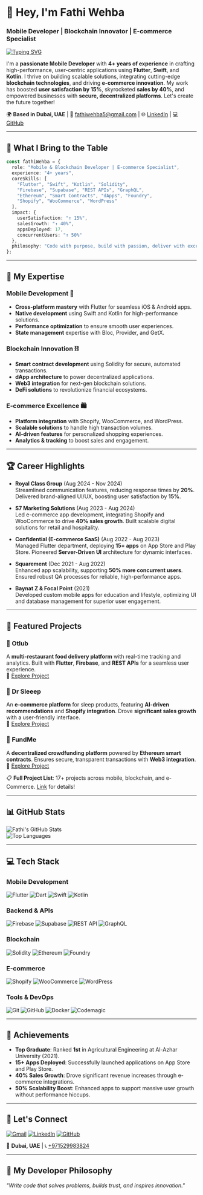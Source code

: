 

# 👋 Hey, I'm Fathi Wehba  
### Mobile Developer | Blockchain Innovator | E-commerce Specialist

[![Typing SVG](https://readme-typing-svg.demolab.com?font=Fira+Code&weight=600&size=22&pause=1000&color=3B82F6&center=true&vCenter=true&random=false&width=600&lines=Building+Seamless+Mobile+Experiences+%F0%9F%93%B1;Architecting+Decentralized+Future+%E2%9B%93;Driving+E-commerce+Growth+%F0%9F%9B%8D;Crafting+Innovative+Solutions+One+Line+of+Code+at+a+Time+%F0%9F%8C%9F)](https://git.io/typing-svg)

I'm a **passionate Mobile Developer** with **4+ years of experience** in crafting high-performance, user-centric applications using **Flutter**, **Swift**, and **Kotlin**. I thrive on building scalable solutions, integrating cutting-edge **blockchain technologies**, and driving **e-commerce innovation**. My work has boosted **user satisfaction by 15%**, skyrocketed **sales by 40%**, and empowered businesses with **secure, decentralized platforms**. Let's create the future together!

🌍 **Based in Dubai, UAE** | 📧 [fathiwehba5@gmail.com](mailto:fathiwehba5@gmail.com) | 🌐 [LinkedIn](https://www.linkedin.com/in/fathi-wehba/) | 💻 [GitHub](https://github.com/Fathi123-max)

---

## 🎯 What I Bring to the Table

```typescript
const fathiWehba = {
  role: "Mobile & Blockchain Developer | E-commerce Specialist",
  experience: "4+ years",
  coreSkills: [
    "Flutter", "Swift", "Kotlin", "Solidity",
    "Firebase", "Supabase", "REST APIs", "GraphQL",
    "Ethereum", "Smart Contracts", "dApps", "Foundry",
    "Shopify", "WooCommerce", "WordPress"
  ],
  impact: {
    userSatisfaction: "↑ 15%",
    salesGrowth: "↑ 40%",
    appsDeployed: 17,
    concurrentUsers: "↑ 50%"
  },
  philosophy: "Code with purpose, build with passion, deliver with excellence."
};
```

---

## 🚀 My Expertise

### Mobile Development 📱
- **Cross-platform mastery** with Flutter for seamless iOS & Android apps.
- **Native development** using Swift and Kotlin for high-performance solutions.
- **Performance optimization** to ensure smooth user experiences.
- **State management** expertise with Bloc, Provider, and GetX.

### Blockchain Innovation ⛓️
- **Smart contract development** using Solidity for secure, automated transactions.
- **dApp architecture** to power decentralized applications.
- **Web3 integration** for next-gen blockchain solutions.
- **DeFi solutions** to revolutionize financial ecosystems.

### E-commerce Excellence 🛍️
- **Platform integration** with Shopify, WooCommerce, and WordPress.
- **Scalable solutions** to handle high transaction volumes.
- **AI-driven features** for personalized shopping experiences.
- **Analytics & tracking** to boost sales and engagement.

---

## 🏆 Career Highlights

- **Royal Class Group** (Aug 2024 - Nov 2024)  
  Streamlined communication features, reducing response times by **20%**. Delivered brand-aligned UI/UX, boosting user satisfaction by **15%**.

- **S7 Marketing Solutions** (Aug 2023 - Aug 2024)  
  Led e-commerce app development, integrating Shopify and WooCommerce to drive **40% sales growth**. Built scalable digital solutions for retail and hospitality.

- **Confidential (E-commerce SaaS)** (Aug 2022 - Aug 2023)  
  Managed Flutter department, deploying **15+ apps** on App Store and Play Store. Pioneered **Server-Driven UI** architecture for dynamic interfaces.

- **Squarement** (Dec 2021 - Aug 2022)  
  Enhanced app scalability, supporting **50% more concurrent users**. Ensured robust QA processes for reliable, high-performance apps.

- **Baynat Z & Focal Point** (2021)  
  Developed custom mobile apps for education and lifestyle, optimizing UI and database management for superior user engagement.

---

## 🎨 Featured Projects

### 🍔 Otlub  
A **multi-restaurant food delivery platform** with real-time tracking and analytics. Built with **Flutter**, **Firebase**, and **REST APIs** for a seamless user experience.  
🔗 [Explore Project](https://apps.apple.com/us/app/otlub-driver/id6480306213) 

### 🛌 Dr Sleeep  
An **e-commerce platform** for sleep products, featuring **AI-driven recommendations** and **Shopify integration**. Drove **significant sales growth** with a user-friendly interface.  
🔗 [Explore Project](https://apps.apple.com/eg/app/drsleeep/id6476057720)

### 💸 FundMe  
A **decentralized crowdfunding platform** powered by **Ethereum smart contracts**. Ensures secure, transparent transactions with **Web3 integration**.  
🔗 [Explore Project](https://github.com/Fathi123-max/foundry-fund-me)

📋 **Full Project List**: 17+ projects across mobile, blockchain, and e-Commerce. [Link](https://docs.google.com/document/d/1De-7eEKs3HYVbOQLUWfPPGnUkxqoJheE2IxB_f0xcd8/edit?usp=sharing) for details!

---

## 📊 GitHub Stats

![Fathi's GitHub Stats](https://github-readme-stats.vercel.app/api?username=Fathi123-max&show_icons=true&theme=radical)  
![Top Languages](https://github-readme-stats.vercel.app/api/top-langs/?username=Fathi123-max&layout=compact&theme=radical)

---

## 💻 Tech Stack

### Mobile Development
![Flutter](https://img.shields.io/badge/-Flutter-02569B?style=for-the-badge&logo=flutter&logoColor=white)
![Dart](https://img.shields.io/badge/-Dart-0175C2?style=for-the-badge&logo=dart&logoColor=white)
![Swift](https://img.shields.io/badge/-Swift-FA7343?style=for-the-badge&logo=swift&logoColor=white)
![Kotlin](https://img.shields.io/badge/-Kotlin-0095D5?style=for-the-badge&logo=kotlin&logoColor=white)

### Backend & APIs
![Firebase](https://img.shields.io/badge/-Firebase-FFCA28?style=for-the-badge&logo=firebase&logoColor=black)
![Supabase](https://img.shields.io/badge/-Supabase-3ECF8E?style=for-the-badge&logo=supabase&logoColor=white)
![REST API](https://img.shields.io/badge/-REST_API-000000?style=for-the-badge)
![GraphQL](https://img.shields.io/badge/-GraphQL-E10098?style=for-the-badge&logo=graphql&logoColor=white)

### Blockchain
![Solidity](https://img.shields.io/badge/-Solidity-363636?style=for-the-badge&logo=solidity&logoColor=white)
![Ethereum](https://img.shields.io/badge/-Ethereum-3C3C3D?style=for-the-badge&logo=ethereum&logoColor=white)
![Foundry](https://img.shields.io/badge/-Foundry-000000?style=for-the-badge)

### E-commerce
![Shopify](https://img.shields.io/badge/-Shopify-96BF48?style=for-the-badge&logo=shopify&logoColor=white)
![WooCommerce](https://img.shields.io/badge/-WooCommerce-96588A?style=for-the-badge&logo=woocommerce&logoColor=white)
![WordPress](https://img.shields.io/badge/-WordPress-21759B?style=for-the-badge&logo=wordpress&logoColor=white)

### Tools & DevOps
![Git](https://img.shields.io/badge/-Git-F05032?style=for-the-badge&logo=git&logoColor=white)
![GitHub](https://img.shields.io/badge/-GitHub-181717?style=for-the-badge&logo=github&logoColor=white)
![Docker](https://img.shields.io/badge/-Docker-2496ED?style=for-the-badge&logo=docker&logoColor=white)
![Codemagic](https://img.shields.io/badge/-Codemagic-000000?style=for-the-badge)

---

## 🌟 Achievements

- **Top Graduate**: Ranked **1st** in Agricultural Engineering at Al-Azhar University (2021).  
- **15+ Apps Deployed**: Successfully launched applications on App Store and Play Store.  
- **40% Sales Growth**: Drove significant revenue increases through e-commerce integrations.  
- **50% Scalability Boost**: Enhanced apps to support massive user growth without performance hiccups.

---

## 🤝 Let's Connect

[![Gmail](https://img.shields.io/badge/-Gmail-D14836?style=for-the-badge&logo=Gmail&logoColor=white)](mailto:fathiwehba5@gmail.com)
[![LinkedIn](https://img.shields.io/badge/-LinkedIn-0077B5?style=for-the-badge&logo=LinkedIn&logoColor=white)](https://www.linkedin.com/in/fathi-wehba/)
[![GitHub](https://img.shields.io/badge/-GitHub-181717?style=for-the-badge&logo=GitHub&logoColor=white)](https://github.com/Fathi123-max)

📍 **Dubai, UAE** | 📞 [+971529983824](tel:+971529983824)

---

## 💭 My Developer Philosophy

*"Write code that solves problems, builds trust, and inspires innovation."*

